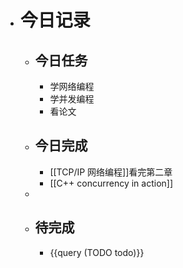 - # 今日记录
	- ## 今日任务
		- 学网络编程
		- 学并发编程
		- 看论文
	- ##  今日完成
		- [[TCP/IP 网络编程]]看完第二章
		- [[C++ concurrency in action]]
	-
	- ## 待完成
		- {{query (TODO todo)}}